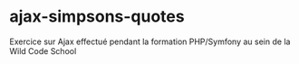 # ajax-simpsons-quotes

Exercice sur Ajax effectué pendant la formation PHP/Symfony au sein de la Wild Code School
